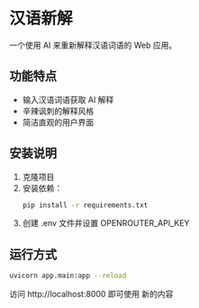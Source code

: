 # 汉语新解

一个使用 AI 来重新解释汉语词语的 Web 应用。

## 功能特点

- 输入汉语词语获取 AI 解释
- 辛辣讽刺的解释风格
- 简洁直观的用户界面

## 安装说明

1. 克隆项目
2. 安装依赖：
   ```bash
   pip install -r requirements.txt
   ```
3. 创建 .env 文件并设置 OPENROUTER_API_KEY

## 运行方式

```bash
uvicorn app.main:app --reload
```

访问 http://localhost:8000 即可使用 新的内容
